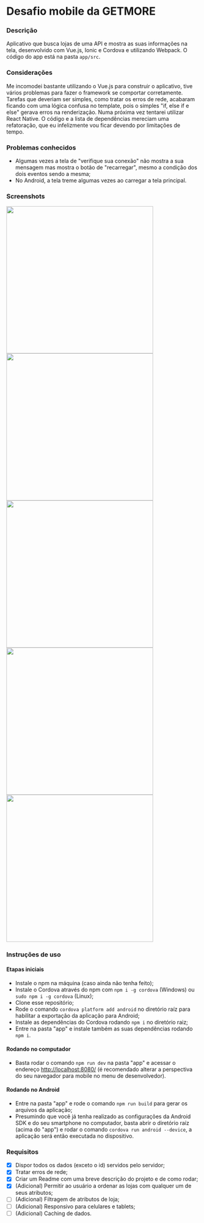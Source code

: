 # Desafio mobile da GETMORE

### Descrição
Aplicativo que busca lojas de uma API e mostra as suas informações na tela, desenvolvido com Vue.js, Ionic e Cordova e utilizando Webpack. O código do app está na pasta `app/src`.

### Considerações
Me incomodei bastante utilizando o Vue.js para construir o aplicativo, tive vários problemas para fazer o framework se comportar corretamente. Tarefas que deveriam ser simples, como tratar os erros de rede, acabaram ficando com uma lógica confusa no template, pois o simples "if, else if e else" gerava erros na renderização. Numa próxima vez tentarei utilizar React Native. O código e a lista de dependências mereciam uma refatoração, que eu infelizmente vou ficar devendo por limitações de tempo.

### Problemas conhecidos
- Algumas vezes a tela de "verifique sua conexão" não mostra a sua mensagem mas mostra o botão de "recarregar", mesmo a condição dos dois eventos sendo a mesma;
- No Android, a tela treme algumas vezes ao carregar a tela principal.

### Screenshots

<img src="https://raw.githubusercontent.com/telmotrooper/mobile-challenge/master/screenshots/1.jpg" height="384"> <img src="https://raw.githubusercontent.com/telmotrooper/mobile-challenge/master/screenshots/2.jpg" height="384"> <img src="https://raw.githubusercontent.com/telmotrooper/mobile-challenge/master/screenshots/3.jpg" height="384"> <img src="https://raw.githubusercontent.com/telmotrooper/mobile-challenge/master/screenshots/4.jpg" height="384"> <img src="https://raw.githubusercontent.com/telmotrooper/mobile-challenge/master/screenshots/5.jpg" height="384">

### Instruções de uso

#### Etapas iniciais
* Instale o npm na máquina (caso ainda não tenha feito);
* Instale o Cordova através do npm com `npm i -g cordova` (Windows) ou `sudo npm i -g cordova` (Linux);
* Clone esse repositório;
* Rode o comando `cordova platform add android` no diretório raíz para habilitar a exportação da aplicação para Android;
* Instale as dependências do Cordova rodando `npm i` no diretório raiz;
* Entre na pasta "app" e instale também as suas dependências rodando `npm i`.

#### Rodando no computador

* Basta rodar o comando `npm run dev` na pasta "app" e acessar o endereço [http://localhost:8080/](http://localhost:8080/) (é recomendado alterar a perspectiva do seu navegador para mobile no menu de desenvolvedor).

#### Rodando no Android
* Entre na pasta "app" e rode o comando `npm run build` para gerar os arquivos da aplicação;
* Presumindo que você já tenha realizado as configurações da Android SDK e do seu smartphone no computador, basta abrir o diretório raíz (acima do "app") e rodar o comando `cordova run android --device`, a aplicação será então executada no dispositivo.

### Requisitos

- [x] Dispor todos os dados (exceto o id) servidos pelo servidor;
- [x] Tratar erros de rede;
- [x] Criar um Readme com uma breve descrição do projeto e de como rodar;
- [x] (Adicional) Permitir ao usuário a ordenar as lojas com qualquer um de seus atributos;
- [ ] (Adicional) Filtragem de atributos de loja;
- [ ] (Adicional) Responsivo para celulares e tablets;
- [ ] (Adicional) Caching de dados.